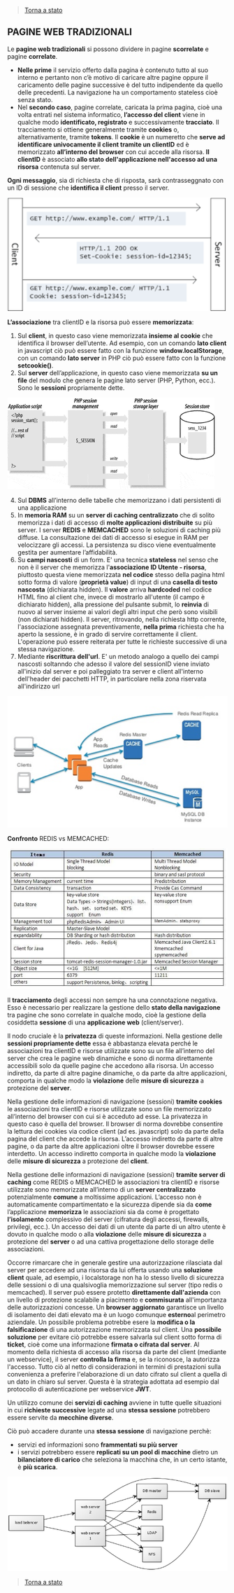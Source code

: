 >[Torna a stato](state.md)

## **PAGINE WEB TRADIZIONALI** 

Le **pagine web tradizionali** si possono dividere in pagine **scorrelate** e pagine **correlate**. 
-	**Nelle prime** il servizio offerto dalla pagina è contenuto tutto al suo interno e pertanto non c’è motivo di caricare altre pagine oppure il caricamento delle pagine successive è del tutto indipendente da quello delle precedenti. La navigazione ha un comportamento stateless cioè senza stato. 
-	Nel **secondo caso**, pagine correlate, caricata la prima pagina, cioè una volta entrati nel sistema informatico, **l’accesso del client** viene in qualche modo **identificato, registrato** e successivamente **tracciato**. Il tracciamento si ottiene generalmente tramite **cookies** o, alternativamente, tramite **tokens**. Il **cookie** è un numeretto che **serve ad identificare univocamente il client tramite un clientID** ed è memorizzato **all’interno del browser** con cui accede alla risorsa. **Il clientID** è associato **allo stato dell'applicazione nell'accesso ad una risorsa** contenuta sul server.

**Ogni messaggio**, sia di richiesta che di risposta, sarà contrasseggnato con un ID di sessione che **identifica il client** presso il server.

<img src="cookie.png" width="500">

**L’associazione** tra clientID e la risorsa può essere **memorizzata**:
1.	Sul **client**, in questo caso viene memorizzata **insieme al cookie** che identifica il browser dell’utente. Ad esempio, con un comando **lato client** in javascript ciò può essere fatto con la funzione **window.localStorage**, con un comando **lato server** in PHP ciò può essere fatto con la funzione **setcookie()**.
2.	Sul **server** dell’applicazione, in questo caso viene memorizzata **su un file** del modulo che genera le pagine lato server (PHP, Python, ecc.). Sono le **sessioni** propriamente dette.

![session](session-php.gif)

4.	Sul **DBMS** all’interno delle tabelle che memorizzano i dati persistenti di una applicazione
5.	In **memoria RAM** su un **server di caching centralizzato** che di solito memorizza i dati di accesso di **molte applicazioni distribuite** su più server. I server **REDIS** e **MEMCACHED** sono le soluzioni di caching più diffuse. La consultazione dei dati di accesso si esegue in RAM per velocizzare gli accessi. La persistenza su disco viene eventualmente gestita per aumentare l’affidabilità.
6.	Su **campi nascosti** di un form. E' una tecnica **stateless** nel senso che non è il server che memorizza l'**associazione ID Utente - risorsa**, piuttosto questa viene memorizzata **nel codice** stesso della pagina html sotto forma di valore (**proprietà value**) di input di una **casella di testo nascosta** (dichiarata hidden). Il **valore** arriva **hardcoded** nel codice HTML fino al client che, invece di mostrarlo all'utente (il campo è dichiarato hidden), alla pressione del pulsante submit, lo **reinvia** di nuovo al server insieme ai valori degli altri input che però sono visibili (non dichiarati hidden). Il server, ritrovando, nella richiesta http corrente, l'associazione assegnata preventivamente, **nella prima** richiesta che ha aperto la sessione, è in grado di servire correttamente il client. L'operazione può essere reiterata per tutte le richieste successive di una stessa navigazione.
7.	Mediante **riscrittura dell'url**. E' un metodo analogo a quello dei campi nascosti soltanndo che adesso il valore del sessionID viene inviato all'inizio dal server e poi palleggiato tra server e client all'interno dell'header dei pacchetti HTTP, in particolare nella zona riservata all'indirizzo url



<img src="1_su5hMgVdmRa8QXnq10I-VA.png" width="600">

**Confronto** REDIS vs MEMCACHED:

![redis](redis.jpg)

Il **tracciamento** degli accessi non sempre ha una connotazione negativa. Esso è necessario per realizzare la gestione dello **stato della navigazione** tra pagine che sono correlate in qualche modo, cioè la gestione della cosiddetta **sessione** di una **applicazione web** (client/server). 

Il nodo cruciale è la **privatezza** di queste informazioni.
Nella gestione delle **sessioni propriamente dette** essa è abbastanza elevata perché le associazioni tra clientID e risorse utilizzate sono su un file all’interno del server che crea le pagine web dinamiche e sono di norma direttamente accessibili solo da quelle pagine che accedono alla risorsa. Un accesso indiretto, da parte di altre pagine dinamiche, o da parte da altre applicazioni, comporta in qualche modo la **violazione** delle **misure di sicurezza** a protezione del **server**.

Nella gestione delle informazioni di navigazione (sessioni) **tramite cookies** le associazioni tra clientID e risorse utilizzate sono un file memorizzato all’interno del browser con cui si è acceduto ad esse. La privatezza in questo caso è quella del browser. Il browser di norma dovrebbe consentire la lettura dei cookies via codice client (ad es. javascript) solo da parte della pagina del client che accede la risorsa. L’accesso indiretto da parte di altre pagine, o da parte da altre applicazioni oltre il browser dovrebbe essere interdetto. Un accesso indiretto comporta in qualche modo la **violazione** delle **misure di sicurezza** a protezione del **client**.

Nella gestione delle informazioni di navigazione (sessioni) **tramite server di caching** come REDIS o MEMCACHED le associazioni tra clientID e risorse utilizzate sono memorizzate all’interno di un **server centralizzato** potenzialmente **comune** a moltissime applicazioni. L’accesso non è automaticamente compartimentato e la sicurezza dipende sia da **come** l’applicazione **memorizza** le associazioni sia da come è progettato **l’isolamento** complessivo del server (cifratura degli accessi, firewalls, privilegi, ecc.). Un accesso dei dati di un utente da parte di un altro utente è dovuto in qualche modo o alla **violazione** delle **misure di sicurezza** a protezione del **server** o ad una cattiva progettazione dello storage delle associazioni.

Occorre rimarcare che in generale gestire una autorizzazione rilasciata dal server per accedere ad una risorsa da lui offerta usando una **soluzione client** quale, ad esempio, i localstorage non ha lo stesso livello di sicurezza delle sessioni o di una qualsivoglia memorizzazione sul server (tipo redis o memcached). Il server può essere protetto **direttamente dall'azienda** con un livello di protezione scalabile a piacimento e **commisurata** all'importanza delle autorizzazioni concesse. Un **browser aggiornato** garantisce un livello di isolamento dei dati elevato ma è un luogo comunque **esterno**al perimetro aziendale. Un possibile problema potrebbe esere la **modifica o la falsificazione** di una autorizzazione memorizzata sul client. Una **possibile soluzione** per evitare ciò potrebbe essere salvarla sul client sotto forma di **ticket**, cioè come una informazione **firmata o cifrata dal server**. Al momento della richiesta di accesso alla risorsa da parte del client (mediante un webservice), il server **controlla la firma** e, se la riconosce, la  autorizza l'accesso. Tutto ciò al netto di considerazioni in termini di prestazioni sulla convenienza a preferire l'elaborazione di un dato cifrato sul client a quella di un dato in chiaro sul server. Questa è la strategia adottata ad esempio dal protocollo di autenticazione per webservice **JWT**.

Un utilizzo comune dei **servizi di caching** avviene in tutte quelle situazioni in cui **richieste successive** legate ad una **stessa sessione** potrebbero essere servite da **mecchine diverse**. 

Ciò può accadere durante una **stessa sessione** di navigazione perchè:
- servizi ed informazioni sono **frammentati su più server** 
- i servizi potrebbero essere **replicati su un pool di macchine** dietro un **bilanciatore di carico** che seleziona la macchina che, in un certo istante, è **più scarica**.


![redis3](deprecs-2.png)

>[Torna a stato](state.md)
